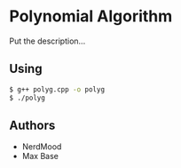 # Polynomial Algorithm

Put the description...

## Using

```bash
$ g++ polyg.cpp -o polyg
$ ./polyg
```

## Authors

- NerdMood
- Max Base
